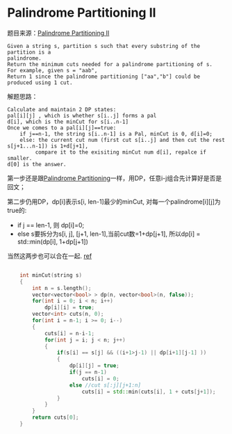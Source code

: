 # Palindrome Partitioning II

题目来源：[Palindrome Partitioning II](https://oj.leetcode.com/problems/palindrome-partitioning-ii/)

>

    Given a string s, partition s such that every substring of the partition is a
    palindrome.
    Return the minimum cuts needed for a palindrome partitioning of s.
    For example, given s = "aab",
    Return 1 since the palindrome partitioning ["aa","b"] could be produced using 1 cut.

解题思路：

>

	Calculate and maintain 2 DP states:
	pal[i][j] , which is whether s[i..j] forms a pal
    d[i], which is the minCut for s[i..n-1]
	Once we comes to a pal[i][j]==true:
        if j==n-1, the string s[i..n-1] is a Pal, minCut is 0, d[i]=0;
        else: the current cut num (first cut s[i..j] and then cut the rest s[j+1...n-1]) is 1+d[j+1], 
             compare it to the exisiting minCut num d[i], repalce if smaller.
    d[0] is the answer.

第一步还是跟[Palindrome Partitioning](./palindrome-partitioning.html)一样，用DP，任意i-j组合先计算好是否是回文；

第二步仍用DP，dp[i]表示s[i, len-1]最少的minCut, 对每一个palindrome[i][j]为true的:

* if j == len-1, 则 dp[i]=0;
* else s要拆分为s[i, j], [j+1, len-1],当前cut数=1+dp[j+1], 所以dp[i] = std::min(dp[i], 1+dp[j+1])

当然这两步也可以合在一起. [ref](https://oj.leetcode.com/discuss/6691/my-dp-solution-explanation-and-code)

```cpp

	int minCut(string s) 
    {
        int n = s.length();
        vector<vector<bool> > dp(n, vector<bool>(n, false));
        for(int i = 0; i < n; i++)
            dp[i][i] = true;
        vector<int> cuts(n, 0);
        for(int i = n-1; i >= 0; i--)
        {   
            cuts[i] = n-i-1;
            for(int j = i; j < n; j++)
            {
                if(s[i] == s[j] && ((i+1>j-1) || dp[i+1][j-1] ))
                {
                    dp[i][j] = true;
                    if(j == n-1)
                        cuts[i] = 0;
                    else //cut s[:j][j+1:n]
                        cuts[i] = std::min(cuts[i], 1 + cuts[j+1]);
                }
            }
        }
        return cuts[0];
    }
```

